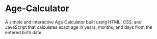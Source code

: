 # Age-Calculator
A simple and interactive Age Calculator built using HTML, CSS, and JavaScript that calculates exact age in years, months, and days from the entered birth date.

